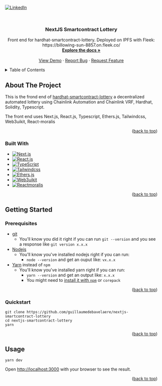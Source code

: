 <a name="readme-top"></a>
[![LinkedIn][linkedin-shield]][linkedin-url]

<!-- PROJECT LOGO -->
<br />
<div align="center">

<h3 align="center">NextJS Smartcontract Lottery</h3>

  <p align="center">
    Front end for hardhat-smartcontract-lottery.
    Deployed on IPFS with Fleek: https://billowing-sun-8857.on.fleek.co/
    <br />
    <a href="https://github.com/guillaumedebavelaere/nextjs-smartcontract-lottery"><strong>Explore the docs »</strong></a>
    <br />
    <br />
    <a href="https://github.com/guillaumedebavelaere/nextjs-smartcontract-lottery">View Demo</a>
    ·
    <a href="https://github.com/guillaumedebavelaere/nextjs-smartcontract-lottery/issues">Report Bug</a>
    ·
    <a href="https://github.com/guillaumedebavelaere/nextjs-smartcontract-lottery/issues">Request Feature</a>
  </p>
</div>

<!-- TABLE OF CONTENTS -->
<details>
  <summary>Table of Contents</summary>
  <ol>
    <li>
      <a href="#about-the-project">About The Project</a>
      <ul>
        <li><a href="#built-with">Built With</a></li>
      </ul>
    </li>
    <li>
      <a href="#getting-started">Getting Started</a>
      <ul>
        <li><a href="#prerequisites">Prerequisites</a></li>
        <li><a href="#quickstart">Quickstart</a></li>
      </ul>
    </li>
  </ol>
</details>

<!-- ABOUT THE PROJECT -->

## About The Project

This is the frond end of [hardhat-smartcontract-lottery](https://github.com/guillaumedebavelaere/hardhat-smartcontract-lottery)
a decentralized automated lottery using Chainlink Automation and Chainlink VRF, Hardhat, Solidity, Typescript.  

The front end uses Next.js, React.js, Typescript, Ethers.js, Tailwindcss, Web3uikit, React-moralis

<p align="right">(<a href="#readme-top">back to top</a>)</p>

### Built With

-   [![Next.js][Next.js]][Next-url]
-   [![React.js][React.js]][React-url]
-   [![TypeScript][Typescript]][Typescript-url]
-   [![Tailwindcss][Tailwindcss]][Typescript-url]
-   [![Ethers.js][Ethers.js]][Ethers-url]
-   [![Web3uikit][Web3uikit]][Web3uikit-url]
-   [![Reactmoralis][Reactmoralis]][Reactmoralis-url]

<p align="right">(<a href="#readme-top">back to top</a>)</p>

<!-- GETTING STARTED -->

## Getting Started

### Prerequisites

-   [git](https://git-scm.com/book/en/v2/Getting-Started-Installing-Git)
    -   You'll know you did it right if you can run `git --version` and you see a response like `git version x.x.x`
-   [Nodejs](https://nodejs.org/en/)
    -   You'll know you've installed nodejs right if you can run:
        -   `node --version` and get an ouput like: `vx.x.x`
-   [Yarn](https://yarnpkg.com/getting-started/install) instead of `npm`
    -   You'll know you've installed yarn right if you can run:
        -   `yarn --version` and get an output like: `x.x.x`
        -   You might need to [install it with `npm`](https://classic.yarnpkg.com/lang/en/docs/install/) or `corepack`

<p align="right">(<a href="#readme-top">back to top</a>)</p>

### Quickstart

```
git clone https://github.com/guillaumedebavelaere/nextjs-smartcontract-lottery
cd nextjs-smartcontract-lottery
yarn
```

<p align="right">(<a href="#readme-top">back to top</a>)</p>

<!-- USAGE EXAMPLES -->

## Usage

```
yarn dev
```

Open [http://localhost:3000](http://localhost:3000) with your browser to see the result.

<p align="right">(<a href="#readme-top">back to top</a>)</p>

<!-- MARKDOWN LINKS & IMAGES -->
<!-- https://www.markdownguide.org/basic-syntax/#reference-style-links -->

[linkedin-shield]: https://img.shields.io/badge/-LinkedIn-black.svg?style=for-the-badge&logo=linkedin&colorB=555
[linkedin-url]: https://linkedin.com/in/gdebavelaere
[product-screenshot]: images/screenshot.png
[Next.js]: https://img.shields.io/badge/next.js-000000?style=for-the-badge&logo=nextdotjs&logoColor=white
[Next-url]: https://nextjs.org/
[React.js]: https://img.shields.io/badge/React-20232A?style=for-the-badge&logo=react&logoColor=61DAFB
[React-url]: https://reactjs.org/
[Typescript]: https://img.shields.io/badge/-Typescript-black.svg?style=for-the-badge&logo=typescript&colorB=35495E
[Typescript-url]: https://www.typescriptlang.org/
[Tailwindcss]: https://img.shields.io/badge/-Tailwindcss-grey.svg?style=for-the-badge&logo=tailwindcss&colorB=35495E
[Tailwindcss-url]: https://tailwindcss.com/
[Ethers.js]: https://img.shields.io/badge/-Ethers-grey.svg?style=for-the-badge&logo=ethers&colorB=35495E
[Ethers-url]: https://docs.ethers.org/v5/api/providers/
[Web3uikit]: https://img.shields.io/badge/-Web3uikit-grey.svg?style=for-the-badge&logo=Web3uikit&colorB=35495E
[Web3uikit-url]: https://github.com/web3ui/web3uikit
[Reactmoralis]: https://img.shields.io/badge/-Reactmoralis-grey.svg?style=for-the-badge&logo=Reactmoralis&colorB=35495E
[Reactmoralis-url]: https://github.com/MoralisWeb3/react-moralis


